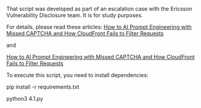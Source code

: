That script was developed as part of an escalation case with the Ericsson Vulnerability Disclosure team. It is for study purposes.

For details, please read these articles:
[How to AI Prompt Engineering with Missed CAPTCHA and How CloudFront Fails to Filter Requests](https://leo2008k.medium.com/how-to-ai-prompt-engineering-with-missed-captcha-and-how-cloudfront-fails-to-filter-requests-9b9a6d2d336d)

and

[How to AI Prompt Engineering with Missed CAPTCHA and How CloudFront Fails to Filter Requests](https://leo2008k.medium.com/how-to-ai-prompt-engineering-with-missed-captcha-and-how-cloudfront-fails-to-filter-requests-8977a30aa498)

To execute this script, you need to install dependencies:

pip install -r requirements.txt

python3 4.1.py
